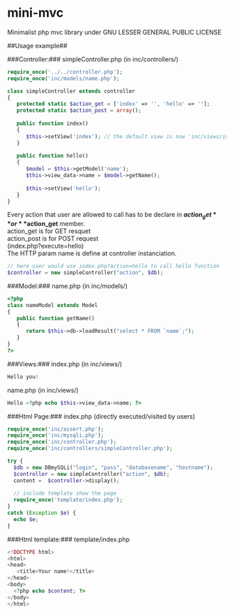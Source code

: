 # mini-mvc
Minimalist php mvc library under GNU LESSER GENERAL PUBLIC LICENSE

##Usage example##

###Controller:###
simpleController.php (in inc/controllers/)
```php
require_once('../../controller.php');
require_once('inc/models/name.php');

class simpleController extends controller
{
   protected static $action_get = ['index' => '', 'hello' => ''];
   protected static $action_post = array();
   
   public function index()
   {               
      $this->setView('index'); // the default view is now 'inc/views/index.php'
   }   
   
   public function hello()
   {
      $model = $this->getModel('name');
      $this->view_data->name = $model->getName();
      
      $this->setView('hello');  
   }
}
```

Every action that user are allowed to call has to be declare in **$action_get** or **$action_get** member.<br/>
action_get is for GET resquet <br/>
action_post is for POST request<br/>
(index.php?execute=hello)<br/>
The HTTP param name is define at controller instanciation.
```php
// here user would use index.php?action=hello to call hello function
$controller = new simpleController("action", $db); 
```
###Model:###
name.php (in inc/models/)
```php
<?php
class nameModel extends Model
{
   public function getName()
   {
      return $this->db->loadResult("select * FROM `name`;");
   }
}
?>
```

###Views:###
index.php (in inc/views/)
```php
Hello you!
```
name.php (in inc/views/)
```php
Hello <?php echo $this->view_data->name; ?>
```

###Html Page:###
index.php (directly executed/visited by users)
```php
require_once('inc/assert.php');
require_once('inc/mysqli.php');
require_once('inc/controller.php');
require_once('inc/controllers/simpleController.php');

try {
  $db = new DBmySQLi("login", "pass", "databasename", "hostname");
  $controller = new simpleController("action", $db);
  content =  $controller->display();
   
  // include template show the page
  require_once('template/index.php');
}
catch (Exception $e) {
  echo $e;
}
```

###Html template:###
template/index.php
```php
<!DOCTYPE html>
<html>
<head>
   <title>Your name!</title>
</head>
<body>
  <?php echo $content; ?>
</body>
</html>
```
